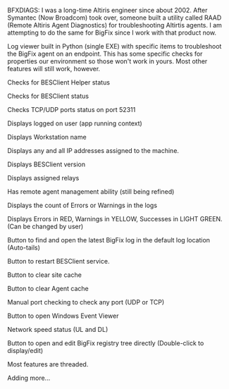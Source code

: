 BFXDIAGS:  I was a long-time Altiris engineer since about 2002. After Symantec (Now Broadcom) took over, someone built a utility called RAAD (Remote Altiris Agent Diagnostics) for troubleshooting Altirtis agents. I am attempting to do the same for BigFix since I work with that product now.

Log viewer built in Python (single EXE) with specific items to troubleshoot the BigFix agent on an endpoint. This has some specific checks for properties our environment so those won't work in yours. Most other features will still work, however.

Checks for BESClient Helper status

Checks for BESClient status

Checks TCP/UDP ports status on port 52311

Displays logged on user (app running context)

Displays Workstation name

Displays any and all IP addresses assigned to the machine.

Displays BESClient version

Displays assigned relays

Has remote agent management ability (still being refined)

Displays the count of Errors or Warnings in the logs

Displays Errors in RED, Warnings in  YELLOW, Successes in LIGHT GREEN. (Can be changed by user)

Button to find and open the latest BigFix log in the default log location (Auto-tails)

Button to restart BESClient service.

Button to clear site cache

Button to clear Agent cache

Manual port checking to check any port (UDP or TCP)

Button to open Windows Event Viewer

Network speed status (UL and DL)

Button to open and edit BigFix registry tree directly (Double-click to display/edit)

Most features are threaded.

Adding  more...
